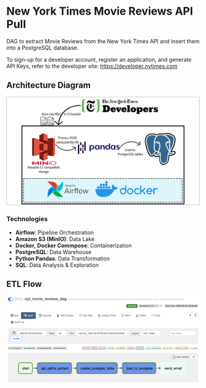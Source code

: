 # New York Times Movie Reviews API Pull

DAG to extract Movie Reviews from the New York Times API and insert them into a PostgreSQL database.

To sign-up for a developer account, register an application, and generate API Keys, refer to the developer site: https://developer.nytimes.com

## Architecture Diagram

![diagram](assets/archi_diagram.png)

### Technologies

- **Airflow**: Pipeline Orchestration
- **Amazon S3 (MinIO)**: Data Lake
- **Docker,** **Docker Commpose**: Containerization
- **PostgreSQL**: Data Warehouse
- **Python Pandas**: Data Transformation
- **SQL**: Data Analysis & Exploration

## ETL Flow

![etl_flow](assets/etl_flow.png)

